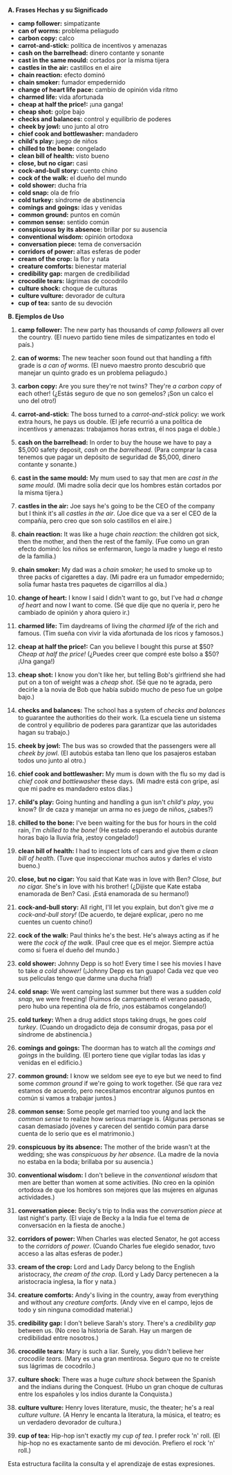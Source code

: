 

**A. Frases Hechas y su Significado**

*   **camp follower:** simpatizante
*   **can of worms:** problema peliagudo
*   **carbon copy:** calco
*   **carrot-and-stick:** política de incentivos y amenazas
*   **cash on the barrelhead:** dinero contante y sonante
*   **cast in the same mould:** cortados por la misma tijera
*   **castles in the air:** castillos en el aire
*   **chain reaction:** efecto dominó
*   **chain smoker:** fumador empedernido
*   **change of heart life pace:** cambio de opinión vida ritmo
*   **charmed life:** vida afortunada
*   **cheap at half the price!:** ¡una ganga!
*   **cheap shot:** golpe bajo
*   **checks and balances:** control y equilibrio de poderes
*   **cheek by jowl:** uno junto al otro
*   **chief cook and bottlewasher:** mandadero
*   **child's play:** juego de niños
*   **chilled to the bone:** congelado
*   **clean bill of health:** visto bueno
*   **close, but no cigar:** casi
*   **cock-and-bull story:** cuento chino
*   **cock of the walk:** el dueño del mundo
*   **cold shower:** ducha fría
*   **cold snap:** ola de frío
*   **cold turkey:** síndrome de abstinencia
*   **comings and goings:** idas y venidas
*   **common ground:** puntos en común
*   **common sense:** sentido común
*   **conspicuous by its absence:** brillar por su ausencia
*   **conventional wisdom:** opinión ortodoxa
*   **conversation piece:** tema de conversación
*   **corridors of power:** altas esferas de poder
*   **cream of the crop:** la flor y nata
*   **creature comforts:** bienestar material
*   **credibility gap:** margen de credibilidad
*   **crocodile tears:** lágrimas de cocodrilo
*   **culture shock:** choque de culturas
*   **culture vulture:** devorador de cultura
*   **cup of tea:** santo de su devoción

**B. Ejemplos de Uso**

1.  **camp follower:** The new party has thousands of *camp followers* all over the country. (El nuevo partido tiene miles de simpatizantes en todo el país.)

2.  **can of worms:** The new teacher soon found out that handling a fifth grade is *a can of worms*. (El nuevo maestro pronto descubrió que manejar un quinto grado es un problema peliagudo.)

3.  **carbon copy:** Are you sure they're not twins? They're *a carbon copy* of each other! (¿Estás seguro de que no son gemelos? ¡Son un calco el uno del otro!)

4.  **carrot-and-stick:** The boss turned to a *carrot-and-stick* policy: we work extra hours, he pays us double. (El jefe recurrió a una política de incentivos y amenazas: trabajamos horas extras, él nos paga el doble.)

5.  **cash on the barrelhead:** In order to buy the house we have to pay a $5,000 safety deposit, *cash on the barrelhead*. (Para comprar la casa tenemos que pagar un depósito de seguridad de $5,000, dinero contante y sonante.)

6.  **cast in the same mould:** My mum used to say that men are *cast in the same mould*. (Mi madre solía decir que los hombres están cortados por la misma tijera.)

7.  **castles in the air:** Joe says he's going to be the CEO of the company but I think it's all *castles in the air*. (Joe dice que va a ser el CEO de la compañía, pero creo que son solo castillos en el aire.)

8.  **chain reaction:** It was like a huge *chain reaction*: the children got sick, then the mother, and then the rest of the family. (Fue como un gran efecto dominó: los niños se enfermaron, luego la madre y luego el resto de la familia.)

9.  **chain smoker:** My dad was a *chain smoker*; he used to smoke up to three packs of cigarettes a day. (Mi padre era un fumador empedernido; solía fumar hasta tres paquetes de cigarrillos al día.)

10. **change of heart:** I know I said I didn't want to go, but I've had *a change of heart* and now I want to come. (Sé que dije que no quería ir, pero he cambiado de opinión y ahora quiero ir.)

11. **charmed life:** Tim daydreams of living the *charmed life* of the rich and famous. (Tim sueña con vivir la vida afortunada de los ricos y famosos.)

12. **cheap at half the price!:** Can you believe I bought this purse at $50? *Cheap at half the price!* (¿Puedes creer que compré este bolso a $50? ¡Una ganga!)

13. **cheap shot:** I know you don't like her, but telling Bob's girlfriend she had put on a ton of weight was a *cheap shot*. (Sé que no te agrada, pero decirle a la novia de Bob que había subido mucho de peso fue un golpe bajo.)

14. **checks and balances:** The school has a system of *checks and balances* to guarantee the authorities do their work. (La escuela tiene un sistema de control y equilibrio de poderes para garantizar que las autoridades hagan su trabajo.)

15. **cheek by jowl:** The bus was so crowded that the passengers were all *cheek by jowl*. (El autobús estaba tan lleno que los pasajeros estaban todos uno junto al otro.)

16. **chief cook and bottlewasher:** My mum is down with the flu so my dad is *chief cook and bottlewasher* these days. (Mi madre está con gripe, así que mi padre es mandadero estos días.)

17. **child's play:** Going hunting and handling a gun isn't *child's play*, you know? (Ir de caza y manejar un arma no es juego de niños, ¿sabes?)

18. **chilled to the bone:** I've been waiting for the bus for hours in the cold rain, I'm *chilled to the bone!* (He estado esperando el autobús durante horas bajo la lluvia fría, ¡estoy congelado!)

19. **clean bill of health:** I had to inspect lots of cars and give them *a clean bill of health*. (Tuve que inspeccionar muchos autos y darles el visto bueno.)

20. **close, but no cigar:** You said that Kate was in love with Ben? *Close, but no cigar.* She's in love with his brother! (¿Dijiste que Kate estaba enamorada de Ben? Casi. ¡Está enamorada de su hermano!)

21. **cock-and-bull story:** All right, I'll let you explain, but don't give me *a cock-and-bull story!* (De acuerdo, te dejaré explicar, ¡pero no me cuentes un cuento chino!)

22. **cock of the walk:** Paul thinks he's the best. He's always acting as if he were *the cock of the walk*. (Paul cree que es el mejor. Siempre actúa como si fuera el dueño del mundo.)

23. **cold shower:** Johnny Depp is so hot! Every time I see his movies I have to take *a cold shower!* (¡Johnny Depp es tan guapo! Cada vez que veo sus películas tengo que darme una ducha fría!)

24. **cold snap:** We went camping last summer but there was a sudden *cold snap*, we were freezing! (Fuimos de campamento el verano pasado, pero hubo una repentina ola de frío, ¡nos estábamos congelando!)

25. **cold turkey:** When a drug addict stops taking drugs, he goes *cold turkey*. (Cuando un drogadicto deja de consumir drogas, pasa por el síndrome de abstinencia.)

26. **comings and goings:** The doorman has to watch all the *comings and goings* in the building. (El portero tiene que vigilar todas las idas y venidas en el edificio.)

27. **common ground:** I know we seldom see eye to eye but we need to find some *common ground* if we're going to work together. (Sé que rara vez estamos de acuerdo, pero necesitamos encontrar algunos puntos en común si vamos a trabajar juntos.)

28. **common sense:** Some people get married too young and lack the *common sense* to realize how serious marriage is. (Algunas personas se casan demasiado jóvenes y carecen del sentido común para darse cuenta de lo serio que es el matrimonio.)

29. **conspicuous by its absence:** The mother of the bride wasn't at the wedding; she was *conspicuous by her absence*. (La madre de la novia no estaba en la boda; brillaba por su ausencia.)

30. **conventional wisdom:** I don't believe in the *conventional wisdom* that men are better than women at some activities. (No creo en la opinión ortodoxa de que los hombres son mejores que las mujeres en algunas actividades.)

31. **conversation piece:** Becky's trip to India was the *conversation piece* at last night's party. (El viaje de Becky a la India fue el tema de conversación en la fiesta de anoche.)

32. **corridors of power:** When Charles was elected Senator, he got access to the *corridors of power*. (Cuando Charles fue elegido senador, tuvo acceso a las altas esferas de poder.)

33. **cream of the crop:** Lord and Lady Darcy belong to the English aristocracy, *the cream of the crop*. (Lord y Lady Darcy pertenecen a la aristocracia inglesa, la flor y nata.)

34. **creature comforts:** Andy's living in the country, away from everything and without any *creature comforts*. (Andy vive en el campo, lejos de todo y sin ninguna comodidad material.)

35. **credibility gap:** I don't believe Sarah's story. There's a *credibility gap* between us. (No creo la historia de Sarah. Hay un margen de credibilidad entre nosotros.)

36. **crocodile tears:** Mary is such a liar. Surely, you didn't believe her *crocodile tears*. (Mary es una gran mentirosa. Seguro que no te creíste sus lágrimas de cocodrilo.)

37. **culture shock:** There was a huge *culture shock* between the Spanish and the indians during the Conquest. (Hubo un gran choque de culturas entre los españoles y los indios durante la Conquista.)

38. **culture vulture:** Henry loves literature, music, the theater; he's a real *culture vulture*. (A Henry le encanta la literatura, la música, el teatro; es un verdadero devorador de cultura.)

39. **cup of tea:** Hip-hop isn't exactly my *cup of tea*. I prefer rock 'n' roll. (El hip-hop no es exactamente santo de mi devoción. Prefiero el rock 'n' roll.)

Esta estructura facilita la consulta y el aprendizaje de estas expresiones.
